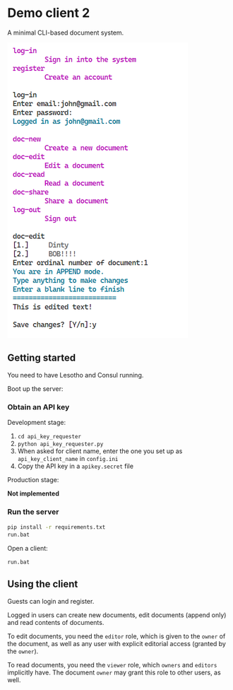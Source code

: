 # Demo client 2

A minimal CLI-based document system.

![image](docs/client2_usage.png)

## Getting started

You need to have Lesotho and Consul running.

Boot up the server:

### Obtain an API key

Development stage:

1. `cd api_key_requester`
2. `python api_key_requester.py`
3. When asked for client name, enter the one you set up as `api_key_client_name` in `config.ini`
4. Copy the API key in a `apikey.secret` file

Production stage:

**Not implemented**

### Run the server

```bash
pip install -r requirements.txt
run.bat
```

Open a client:

```bash
run.bat
```

## Using the client

Guests can login and register.

Logged in users can create new documents, edit documents (append only) and read
contents of documents.

To edit documents, you need the `editor` role, which is given to the `owner` of
the document, as well as any user with explicit editorial access (granted by the
`owner`).

To read documents, you need the `viewer` role, which `owners` and `editors`
implicitly have. The document `owner` may grant this role to other users, as well.